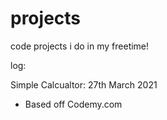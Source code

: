 # projects
code projects i do in my freetime!

log:

Simple Calcualtor: 27th March 2021 
- Based off Codemy.com
